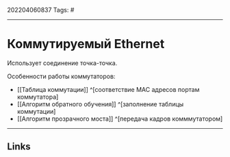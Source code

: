 202204060837
Tags: #

---

# Коммутируемый Ethernet
Использует соединение точка-точка. 

Особенности работы коммутаторов:
- [[Таблица коммутации]] ^[соответствие MAC адресов портам коммутатора]
- [[Алгоритм обратного обучения]] ^[заполнение таблицы коммутации]
- [[Алгоритм прозрачного моста]] ^[передача кадров комммутатором]

---
## Links
